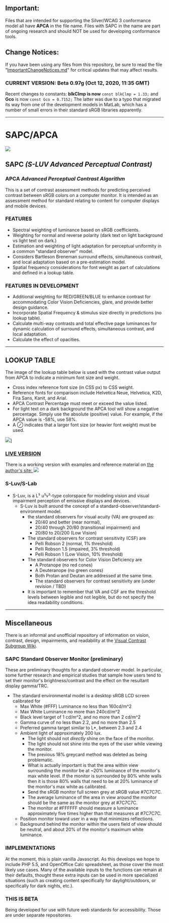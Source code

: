 ## Important: 
Files that are intended for supporting the Silver/WCAG 3 conformance model all have **APCA** in the file name. Files with SAPC in the name are part of ongoing research and should NOT be used for developing conformance tools.

## Change Notices:
If you have been using any files from this repository, be sure to read the file "[ImportantChangeNotices.md]" for critical updates that may affect results.
### CURRENT VERSION: Beta 0.97g (Oct 12, 2020, 11:35 GMT)
[ImportantChangeNotices.md]:ImportantChangeNotices.md

Recent changes to constants: **blkClmp is now** `const blkClmp = 1.33;` and **Gco** is now `const Gco = 0.7152;` The latter was due to a typo that migrated its way from one of the development models in MatLab, which has a number of small errors in their standard sRGB libraries apparently.

-----

# SAPC/APCA
![](images/Myndex_eye_cielab.jpg)
## SAPC _(S-LUV Advanced Perceptual Contrast)_
### APCA _Advanced Perceptual Contrast Algorithm_


This is a set of contrast assessment methods for predicting perceived contrast between sRGB colors on a computer monitor. It is intended as an assessment method for standard relating to content for computer displays and mobile devices.

### FEATURES

* Spectral weighting of luminance based on sRGB coefficients.
* Weighting for normal and reverse polarity (dark text on light background vs light text on dark.)
* Estimation and weighting of light adaptation for perceptual uniformity in a common "standard observer" model.
* Considers Bartleson Breneman surround effects, simultaneous contrast, and local adaptation based on a pre-estimation model.
* Spatial frequency considerations for font weight as part of calculations and defined in a lookup table.

### FEATURES IN DEVELOPMENT
* Additional weighting for RED/GREEN/BLUE to enhance contrast for accommodating Color Vision Deficiencies, glare, and provide better design guidance.
* Incorporate Spatial Frequency & stimulus size directly in predictions (no lookup table).
* Calculate multi-way contrasts and total effective page luminances for dynamic calculation of surround effects, simultaneous contrast, and local adaptation.
* Calculate the effect of opacities.

----- 

## LOOKUP TABLE
The image of the lookup table below is used with the contrast value output from APCA to indicate a minimum font size and weight.

- Cross index reference font size (in CSS px) to CSS weight.
- Reference fonts for comparison include Helvetica Neue, Helvetica, K2D, Fira Sans, Kanit, and Arial.
- APCA Contrast Percentage must meet or exceed the value listed.
- For light text on a dark background the APCA tool will show a negative percentage. Simply use the absolute (positive) value. For example, if the APCA value is -58%, use 58%.
- A ⊘ indicates that a larger font size (or heavier font weight) must be used.

![](images/APCAlookupTable2020-10-11.png)]


### [LIVE VERSION][SAPCsite]
There is a working version with examples and reference material on [the author's site:
![](images/APCAbetaPanel.png)][SAPCsite]

[SAPCsite]: https://www.myndex.com/SAPC/
### S-Luv/S-Lab

* S-Luv, is a L<sup>s</sup> u<sup>s</sup>v<sup>s</sup>-type colorspace for modeling vision and visual impairment perception of emissive displays and devices. 
    * S-Luv is built around the concept of a standard-observer/standard-environment model.
        * the standard observers for visual acuity (VA) are grouped as: 
            * 20/40 and better (near normal), 
            * 20/40 through 20/80 (transitional impairment) and
            * 20/80 to 20/200 (Low Vision)
        * The standard observers for contrast sensitivity (CSF) are
            * Pelli Robson 2 (normal, 1% threshold)  
            * Pelli Robson 1.5 (impaired, 3% threshold)  
            * Pelli Robson 1 (Low Vision, 10% threshold)
        * The standard observers for Color Vision Deficiency are
            * A Protanope (no red cones)
            * A Deuteranope (no green cones)
            * Both Protan and Deutan are addressed at the same time.
            * The standard observers for contrast sensitivity are (under revision / TBD)
        * It is important to remember that VA and CSF are the threshold levels between legible and not legible, but do not specify the idea readability conditions.
            
-----
## Miscellaneous

There is an informal and unofficial repository of information on vision, contrast, design, impairments, and readability at the [Visual Contrast Subgroup Wiki].

[Visual Contrast Subgroup Wiki]:https://www.w3.org/WAI/GL/task-forces/silver/wiki/Visual_Contrast_of_Text_Subgroup

### SAPC Standard Observer Monitor (preliminary)
These are preliminary thoughts for a standard observer model. In particular, some further research and empirical studies that sample how users tend to set their monitor's brightness/contrast and the effect on the resultant display gamma/TRC.

* The standard environmental model is a desktop sRGB LCD screen calibrated for 
   * Max White (#FFF) Luminance no less than 160cd/m^2 
   * Max White Luminance no more than 240cd/m^2 
   * Black level target of 1 cd/m^2, and no more than 2 cd/m^2
   * Gamma curve of no less than 2.2, and no more than 2.5
   * Preferred gamma target similar to L*, between 2.3 and 2.4
   * Ambient light of approximately 200 lux.
       * The light should not _directly_ shine on the face of the monitor.
       * The light should not shine into the eyes of the user while viewing the monitor.
       * The previous 18% greycard method was deleted as being problematic.
       * What is actually important is that the area within view surrounding the monitor be at ~20% luminance of the monitor's max white level. If the monitor is surrounded by 80% white walls then it is those 80% walls that need to be at 20% luminance of the monitor's max white as calibrated.
      * Send the sRGB monitor full screen grey at sRGB value #7C7C7C.
      * The average luminance of the area in view around the monitor should be the same as the monitor grey at #7C7C7C.
      * The monitor at #FFFFFF should measure a luminance approximately five times higher than that measures at #7C7C7C.
   * Position monitor toward user in a way that minimizes reflections.
   * Background behind the monitor within the users field of view should be neutral, and about 20% of the monitor's maximum white luminance.

### IMPLEMENTATIONS

At the moment, this is plain vanilla Javascript. As this develops we hope to include PHP 5.5, and OpenOffice Calc spreadsheet, as those cover the most likely use cases. Many of the available inputs to the functions can remain at their defaults, thought these extra inputs can be used in more specialized situations (such as creating content specifically for daylight/outdoors, or specifically for dark nights, etc.).

### THIS IS BETA
Being developed for use with future web standards for accessibility. Those are under separate repositories.
